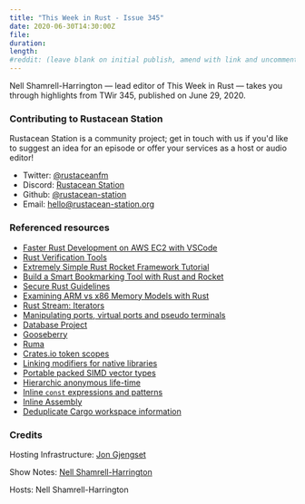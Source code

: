 ```yaml
---
title: "This Week in Rust - Issue 345"
date: 2020-06-30T14:30:00Z
file: 
duration:
length:
#reddit: (leave blank on initial publish, amend with link and uncomment this line after Reddit thread has been posted)
---
```


Nell Shamrell-Harrington — lead editor of This Week in Rust — takes you through highlights from TWir 345, published on June 29, 2020.

<!--
The episode introduction goes here.
The first paragraph should ideally be short, and is used in various
places as a "short description" for the episode. Any subsequent
paragraphs show up as "expanded description".
-->

### Contributing to Rustacean Station

<!-- You can probably leave this as-is -->

Rustacean Station is a community project; get in touch with us if you'd like to suggest an idea for an episode or offer your services as a host or audio editor!

 - Twitter: [@rustaceanfm](https://twitter.com/rustaceanfm)
 - Discord: [Rustacean Station](https://discord.gg/cHc3Gyc)
 - Github: [@rustacean-station](https://github.com/rustacean-station/)
 - Email: [hello@rustacean-station.org](mailto:hello@rustacean-station.org)

### Referenced resources

* [Faster Rust Development on AWS EC2 with VSCode](https://dev.to/rimutaka/faster-rust-development-on-aws-ec2-with-vscode-4hno)
* [Rust Verification Tools](https://alastairreid.github.io/rust-verification-tools/)
* [Extremely Simple Rust Rocket Framework Tutorial](https://frogtok.com/extremely-simple-rust-rocket-framework-tutorial/)
* [Build a Smart Bookmarking Tool with Rust and Rocket](https://developers.facebook.com/blog/post/2020/06/03/build-smart-bookmarking-tool-rust-rocket/)
* [Secure Rust Guidelines](https://anssi-fr.github.io/rust-guide/)
* [Examining ARM vs x86 Memory Models with Rust](https://www.nickwilcox.com/blog/arm_vs_x86_memory_model/)
* [Rust Stream: Iterators](https://www.youtube.com/watch?v=lQt0adYPdfQ&feature=youtu.be)
* [Manipulating ports, virtual ports and pseudo terminals](https://www.youtube.com/watch?v=_cYz03jS7tk&feature=youtu.be)
* [Database Project](https://github.com/alex-dukhno/database)
* [Gooseberry](https://github.com/out-of-cheese-error/gooseberry)
* [Ruma](https://github.com/ruma/ruma)
* [Crates.io token scopes](https://github.com/rust-lang/rfcs/pull/2947)
* [Linking modifiers for native libraries](https://github.com/rust-lang/rfcs/pull/2951)
* [Portable packed SIMD vector types](https://github.com/rust-lang/rfcs/pull/2948)
* [Hierarchic anonymous life-time](https://github.com/rust-lang/rfcs/pull/2949)
* [Inline `const` expressions and patterns](https://github.com/rust-lang/rfcs/pull/2920)
* [Inline Assembly](https://github.com/rust-lang/rfcs/pull/2873)
* [Deduplicate Cargo workspace information](https://github.com/rust-lang/rfcs/pull/2906)

### Credits

Hosting Infrastructure: [Jon Gjengset](https://twitter.com/jonhoo/)

Show Notes: [Nell Shamrell-Harrington](https://twitter.com/nellshamrell)

Hosts: Nell Shamrell-Harrington
